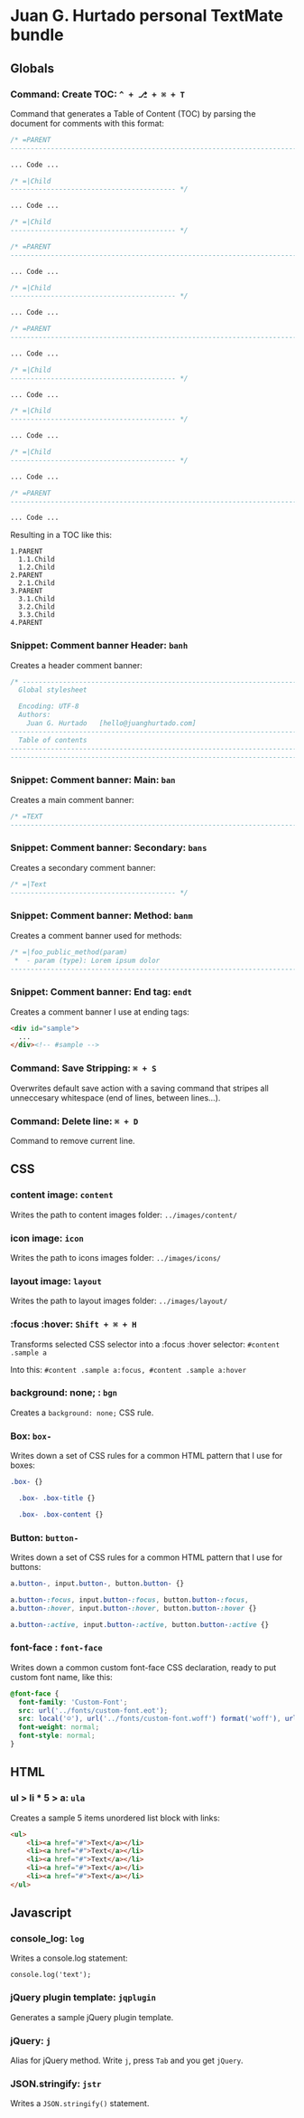 # Juan G. Hurtado personal TextMate bundle

## Globals

### Command: Create TOC: `^ + ⎇ + ⌘ + T`

Command that generates a Table of Content (TOC) by parsing the document for comments with this format:

```css
/* =PARENT
---------------------------------------------------------------------------------- */

... Code ...

/* =|Child
----------------------------------------- */

... Code ...

/* =|Child
----------------------------------------- */

/* =PARENT
---------------------------------------------------------------------------------- */

... Code ...

/* =|Child
----------------------------------------- */

... Code ...

/* =PARENT
---------------------------------------------------------------------------------- */

... Code ...

/* =|Child
----------------------------------------- */

... Code ...

/* =|Child
----------------------------------------- */

... Code ...

/* =|Child
----------------------------------------- */

... Code ...

/* =PARENT
---------------------------------------------------------------------------------- */

... Code ...
```

Resulting in a TOC like this:

```
1.PARENT
  1.1.Child
  1.2.Child
2.PARENT
  2.1.Child
3.PARENT
  3.1.Child
  3.2.Child
  3.3.Child
4.PARENT
```

### Snippet: Comment banner Header: `banh`

Creates a header comment banner:

```css
/* ----------------------------------------------------------------------------------
  Global stylesheet

  Encoding: UTF-8
  Authors:
    Juan G. Hurtado   [hello@juanghurtado.com]
----------------------------------------------------------------------------------
  Table of contents
----------------------------------------------------------------------------------
---------------------------------------------------------------------------------- */
```

### Snippet: Comment banner: Main: `ban`

Creates a main comment banner:

```css
/* =TEXT
---------------------------------------------------------------------------------- */
```

### Snippet: Comment banner: Secondary: `bans`

Creates a secondary comment banner:

```css
/* =|Text
----------------------------------------- */
```

### Snippet: Comment banner: Method: `banm`

Creates a comment banner used for methods:

```js
/* =|foo_public_method(param)
 *  - param (type): Lorem ipsum dolor
------------------------------------------------------------------------------ */
```

### Snippet: Comment banner: End tag: `endt`

Creates a comment banner I use at ending tags:

```html
<div id="sample">
  ...
</div><!-- #sample -->
```

### Command: Save Stripping: `⌘ + S`

Overwrites default save action with a saving command that stripes all unneccesary whitespace (end of lines, between lines…).

### Command: Delete line: `⌘ + D`

Command to remove current line.

## CSS

### content image: `content`

Writes the path to content images folder: `../images/content/`

### icon image: `icon`

Writes the path to icons images folder: `../images/icons/`

### layout image: `layout`

Writes the path to layout images folder: `../images/layout/`

### :focus :hover: `Shift + ⌘ + H`

Transforms selected CSS selector into a :focus :hover selector: `#content .sample a`

Into this: `#content .sample a:focus, #content .sample a:hover`

### background: none; : `bgn`

Creates a `background: none;` CSS rule.

### Box: `box-`

Writes down a set of CSS rules for a common HTML pattern that I use for boxes:

```css
.box- {}

  .box- .box-title {}

  .box- .box-content {}
```

### Button: `button-`

Writes down a set of CSS rules for a common HTML pattern that I use for buttons:

```css
a.button-, input.button-, button.button- {}

a.button-:focus, input.button-:focus, button.button-:focus,
a.button-:hover, input.button-:hover, button.button-:hover {}

a.button-:active, input.button-:active, button.button-:active {}
```

### font-face : `font-face`

Writes down a common custom font-face CSS declaration, ready to put custom font name, like this:

```css
@font-face {
  font-family: 'Custom-Font';
  src: url('../fonts/custom-font.eot');
  src: local('☺'), url('../fonts/custom-font.woff') format('woff'), url('../fonts/custom-font.ttf') format('truetype'), url('../fonts/custom-font.svg#webfontWTt21cKD') format('svg');
  font-weight: normal;
  font-style: normal;
}
```

## HTML

### ul > li * 5 > a: `ula`

Creates a sample 5 items unordered list block with links:

```html
<ul>
	<li><a href="#">Text</a></li>
	<li><a href="#">Text</a></li>
	<li><a href="#">Text</a></li>
	<li><a href="#">Text</a></li>
	<li><a href="#">Text</a></li>
</ul>
```

## Javascript

### console_log: `log`

Writes a console.log statement:

`console.log('text');`

### jQuery plugin template: `jqplugin`

Generates a sample jQuery plugin template.

### jQuery: `j`

Alias for jQuery method. Write `j`, press `Tab` and you get `jQuery`.

### JSON.stringify: `jstr`

Writes a `JSON.stringify()` statement.
